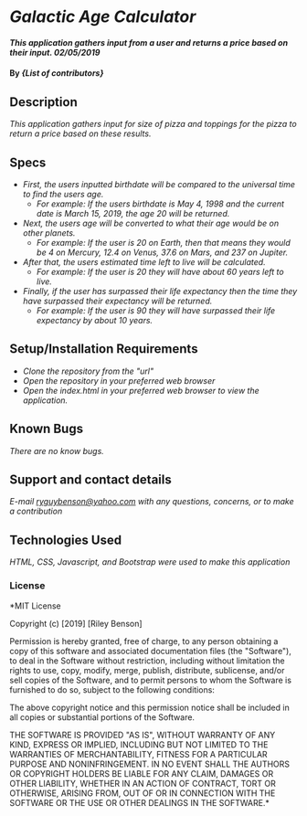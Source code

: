 # _Galactic Age Calculator_

####  _This application gathers input from a user and returns a price based on their input. 02/05/2019_

#### By _**{List of contributors}**_

## Description

_This application gathers input for size of pizza and toppings for the pizza to return a price based on these results._

## Specs
* _First, the users inputted birthdate will be compared to the universal time to find the users age._
  * _For example: If the users birthdate is May 4, 1998 and the current date is March 15, 2019, the age 20 will be returned._
* _Next, the users age will be converted to what their age would be on other planets._
  * _For example: If the user is 20 on Earth, then that means they would be 4 on Mercury, 12.4 on Venus, 37.6 on Mars, and 237 on Jupiter._
* _After that, the users estimated time left to live will be calculated._
  * _For example: If the user is 20 they will have about 60 years left to live._
* _Finally, if the user has surpassed their life expectancy then the time they have surpassed their expectancy will be returned._
  * _For example: If the user is 90 they will have surpassed their life expectancy by about 10 years._

## Setup/Installation Requirements

* _Clone the repository from the "url"_
* _Open the repository in your preferred web browser_
* _Open the index.html in your preferred web browser to view the application._



## Known Bugs

_There are no know bugs._

## Support and contact details

_E-mail ryguybenson@yahoo.com with any questions, concerns, or to make a contribution_

## Technologies Used

_HTML, CSS, Javascript, and Bootstrap were used to make this application_

### License

*MIT License

Copyright (c) [2019] [Riley Benson]

Permission is hereby granted, free of charge, to any person obtaining a copy of this software and associated documentation files (the "Software"), to deal in the Software without restriction, including without limitation the rights to use, copy, modify, merge, publish, distribute, sublicense, and/or sell copies of the Software, and to permit persons to whom the Software is furnished to do so, subject to the following conditions:

The above copyright notice and this permission notice shall be included in all copies or substantial portions of the Software.

THE SOFTWARE IS PROVIDED "AS IS", WITHOUT WARRANTY OF ANY KIND, EXPRESS OR IMPLIED, INCLUDING BUT NOT LIMITED TO THE WARRANTIES OF MERCHANTABILITY, FITNESS FOR A PARTICULAR PURPOSE AND NONINFRINGEMENT. IN NO EVENT SHALL THE AUTHORS OR COPYRIGHT HOLDERS BE LIABLE FOR ANY CLAIM, DAMAGES OR OTHER LIABILITY, WHETHER IN AN ACTION OF CONTRACT, TORT OR OTHERWISE, ARISING FROM, OUT OF OR IN CONNECTION WITH THE SOFTWARE OR THE USE OR OTHER DEALINGS IN THE SOFTWARE.*
